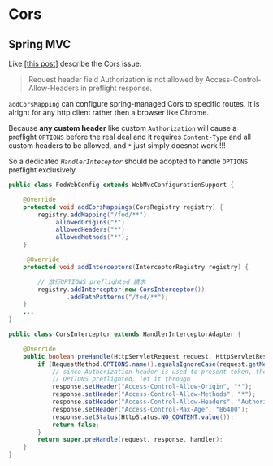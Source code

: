 # Cors 

## Spring MVC

Like [[this post][OPTIONS-preflight]] describe the Cors issue:
> Request header field Authorization is not allowed by Access-Control-Allow-Headers in preflight response.

`addCorsMapping` can configure spring-managed Cors to specific routes. It is alright for any http client rather then a browser like Chrome.

Because **any custom header** like custom `Authorization` will cause a preflight `OPTIONS` before the real deal and it
requires `Content-Type` and all custom headers to be allowed, and `*` just simply doesnot work !!!

So a dedicated _`HandlerInteceptor`_ should be adopted to handle `OPTIONS` preflight exclusively.

```java
public class FodWebConfig extends WebMvcConfigurationSupport {

    @Override
    protected void addCorsMappings(CorsRegistry registry) {
        registry.addMapping("/fod/**")
            .allowedOrigins("*")
            .allowedHeaders("*")
            .allowedMethods("*");
    }

     @Override
    protected void addInterceptors(InterceptorRegistry registry) {

        // 放行OPTIONS preflighted 請求
        registry.addInterceptor(new CorsInterceptor())
                .addPathPatterns("/fod/**");
    }
    ...
}

public class CorsInterceptor extends HandlerInterceptorAdapter {

    @Override
    public boolean preHandle(HttpServletRequest request, HttpServletResponse response, Object handler) throws Exception {
        if (RequestMethod.OPTIONS.name().equalsIgnoreCase(request.getMethod())) {
            // since Authorization header is used to present token, therefore preflight is applied
            // OPTIONS preflighted, let it through
            response.setHeader("Access-Control-Allow-Origin", "*");
            response.setHeader("Access-Control-Allow-Methods", "*");
            response.setHeader("Access-Control-Allow-Headers", "Authorization, Content-Type");
            response.setHeader("Access-Control-Max-Age", "86400");
            response.setStatus(HttpStatus.NO_CONTENT.value());
            return false;
        }
        return super.preHandle(request, response, handler);
    }
}
```

[OPTIONS-preflight]: https://zhuanlan.zhihu.com/p/42847303